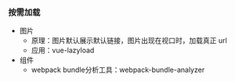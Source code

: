 ### 按需加载

- 图片
  - 原理：图片默认展示默认链接，图片出现在视口时，加载真正 url
  - 应用：vue-lazyload
- 组件
  - webpack bundle分析工具：webpack-bundle-analyzer